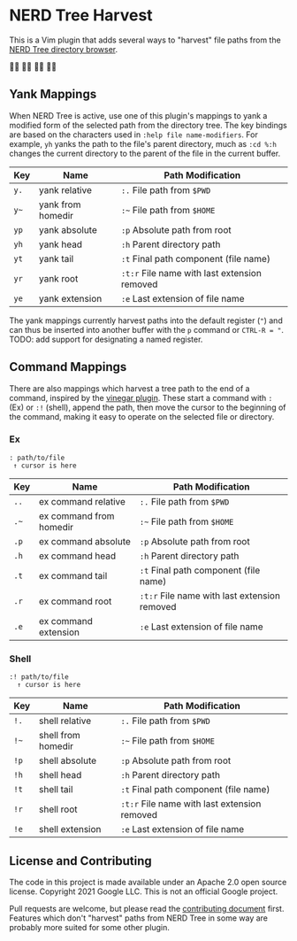 # NERD Tree Harvest

This is a Vim plugin that adds several ways to "harvest" file paths from the
[NERD Tree directory browser](https://github.com/perservim/nerdtree).

🌴🥥 🌳🌰 🌲🌿 🎋💌

## Yank Mappings

When NERD Tree is active, use one of this plugin's mappings to yank a modified
form of the selected path from the directory tree. The key bindings are based on
the characters used in `:help file name-modifiers`. For example, `yh` yanks the
path to the file's parent directory, much as `:cd %:h` changes the current
directory to the parent of the file in the current buffer.

Key  | Name              | Path Modification
---- | ----------------- | --------------------------------------------
`y.` | yank relative     | `:.` File path from `$PWD`
`y~` | yank from homedir | `:~` File path from `$HOME`
`yp` | yank absolute     | `:p` Absolute path from root
`yh` | yank head         | `:h` Parent directory path
`yt` | yank tail         | `:t` Final path component (file name)
`yr` | yank root         | `:t:r` File name with last extension removed
`ye` | yank extension    | `:e` Last extension of file name

The yank mappings currently harvest paths into the default register (`"`) and
can thus be inserted into another buffer with the `p` command or `CTRL-R = "`.
TODO: add support for designating a named register.

## Command Mappings

There are also mappings which harvest a tree path to the end of a command,
inspired by the [vinegar plugin](https://github.com/tpope/vim-vinegar). These
start a command with `:` (Ex) or `:!` (shell), append the path, then move the
cursor to the beginning of the command, making it easy to operate on the
selected file or directory.

### Ex

```
: path/to/file
 ↑ cursor is here
```

Key  | Name                    | Path Modification
---- | ----------------------- | --------------------------------------------
`..` | ex command relative     | `:.` File path from `$PWD`
`.~` | ex command from homedir | `:~` File path from `$HOME`
`.p` | ex command absolute     | `:p` Absolute path from root
`.h` | ex command head         | `:h` Parent directory path
`.t` | ex command tail         | `:t` Final path component (file name)
`.r` | ex command root         | `:t:r` File name with last extension removed
`.e` | ex command extension    | `:e` Last extension of file name

### Shell

```
:! path/to/file
  ↑ cursor is here
```

Key  | Name               | Path Modification
---- | ------------------ | --------------------------------------------
`!.` | shell relative     | `:.` File path from `$PWD`
`!~` | shell from homedir | `:~` File path from `$HOME`
`!p` | shell absolute     | `:p` Absolute path from root
`!h` | shell head         | `:h` Parent directory path
`!t` | shell tail         | `:t` Final path component (file name)
`!r` | shell root         | `:t:r` File name with last extension removed
`!e` | shell extension    | `:e` Last extension of file name

## License and Contributing

The code in this project is made available under an Apache 2.0 open source
license. Copyright 2021 Google LLC. This is not an official Google project.

Pull requests are welcome, but please read the
[contributing document](CONTRIBUTING.md) first. Features which don't "harvest"
paths from NERD Tree in some way are probably more suited for some other plugin.
